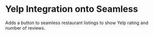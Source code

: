 Yelp Integration onto Seamless
========
Adds a button to seamless restaurant listings to show Yelp rating and number of reviews.
